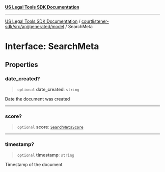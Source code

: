 [**US Legal Tools SDK Documentation**](../../../../../../README.md)

***

[US Legal Tools SDK Documentation](../../../../../../README.md) / [courtlistener-sdk/src/api/generated/model](../README.md) / SearchMeta

# Interface: SearchMeta

## Properties

### date\_created?

> `optional` **date\_created**: `string`

Date the document was created

***

### score?

> `optional` **score**: [`SearchMetaScore`](../type-aliases/SearchMetaScore.md)

***

### timestamp?

> `optional` **timestamp**: `string`

Timestamp of the document
